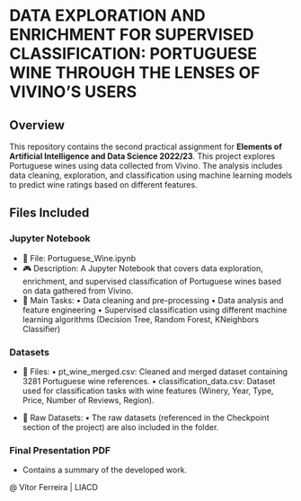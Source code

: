 # DATA EXPLORATION AND ENRICHMENT FOR SUPERVISED CLASSIFICATION: PORTUGUESE WINE THROUGH THE LENSES OF VIVINO’S USERS

## Overview

This repository contains the second practical assignment for **Elements of Artificial Intelligence and Data Science 2022/23**. This project explores Portuguese wines using data collected from Vivino. The analysis includes data cleaning, exploration, and classification using machine learning models to predict wine ratings based on different features.

## Files Included 

### Jupyter Notebook

- 📌 File: Portuguese_Wine.ipynb
- 🎮 Description: A Jupyter Notebook that covers data exploration, enrichment, and supervised classification of Portuguese wines based on data gathered from Vivino.
- 🔧 Main Tasks:
	•	Data cleaning and pre-processing
	•	Data analysis and feature engineering
	•	Supervised classification using different machine learning algorithms (Decision Tree, Random Forest, KNeighbors Classifier)

### Datasets

- 📌 Files:
	•	pt_wine_merged.csv: Cleaned and merged dataset containing 3281 Portuguese wine references.
	•	classification_data.csv: Dataset used for classification tasks with wine features (Winery, Year, Type, Price, Number of Reviews, Region).

- 📌 Raw Datasets:
	•	The raw datasets (referenced in the Checkpoint section of the project) are also included in the folder.

### Final Presentation PDF

- Contains a summary of the developed work.
 

@ Vítor Ferreira | LIACD
